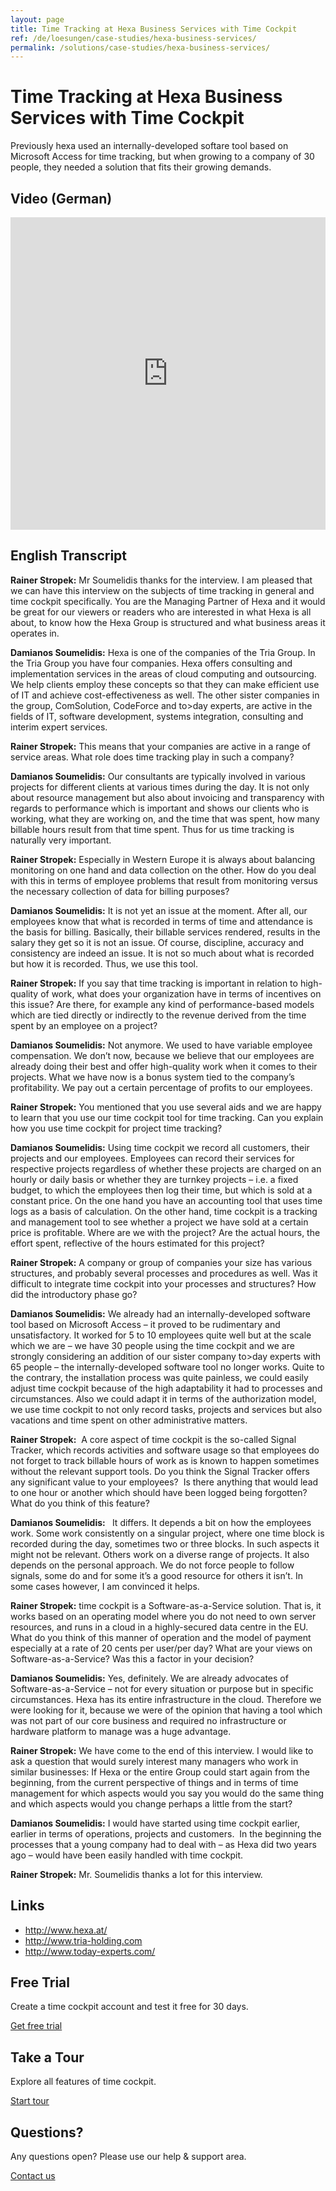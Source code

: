 ```yaml
---
layout: page
title: Time Tracking at Hexa Business Services with Time Cockpit
ref: /de/loesungen/case-studies/hexa-business-services/
permalink: /solutions/case-studies/hexa-business-services/
---
```


<h1>Time Tracking at Hexa Business Services with Time Cockpit</h1><p>Previously hexa used an internally-developed softare tool based on Microsoft Access for time tracking, but when growing to a company of 30 people, they needed a solution that fits their growing demands.</p><h2>Video (German)</h2><iframe width="100%" height="500" src="https://www.youtube.com/embed/T_dCt2XY4tI?rel=0" frameborder="0" allowfullscreen="allowfullscreen"></iframe><h2>English Transcript</h2><p>
  <strong>Rainer Stropek:</strong> Mr Soumelidis thanks for the interview. I am pleased that we can have this interview on the subjects of time tracking in general and time cockpit specifically. You are the Managing Partner of Hexa and it would be great for our viewers or readers who are interested in what Hexa is all about, to know how the Hexa Group is structured and what business areas it operates in.</p><p>
  <strong>Damianos Soumelidis:</strong> Hexa is one of the companies of the Tria Group. In the Tria Group you have four companies. Hexa offers consulting and implementation services in the areas of cloud computing and outsourcing. We help clients employ these concepts so that they can make efficient use of IT and achieve cost-effectiveness as well. The other sister companies in the group, ComSolution, CodeForce and to&gt;day experts, are active in the fields of IT, software development, systems integration, consulting and interim expert services.</p><p>
  <strong>Rainer Stropek:</strong> This means that your companies are active in a range of service areas. What role does time tracking play in such a company?</p><p>
  <strong>Damianos Soumelidis:</strong> Our consultants are typically involved in various projects for different clients at various times during the day. It is not only about resource management but also about invoicing and transparency with regards to performance which is important and shows our clients who is working, what they are working on, and the time that was spent, how many billable hours result from that time spent. Thus for us time tracking is naturally very important.</p><p>
  <strong>Rainer Stropek:</strong> Especially in Western Europe it is always about balancing monitoring on one hand and data collection on the other. How do you deal with this in terms of employee problems that result from monitoring versus the necessary collection of data for billing purposes?</p><p>
  <strong>Damianos Soumelidis:</strong> It is not yet an issue at the moment. After all, our employees know that what is recorded in terms of time and attendance is the basis for billing. Basically, their billable services rendered, results in the salary they get so it is not an issue. Of course, discipline, accuracy and consistency are indeed an issue. It is not so much about what is recorded but how it is recorded. Thus, we use this tool.</p><p>
  <strong>Rainer Stropek:</strong> If you say that time tracking is important in relation to high-quality of work, what does your organization have in terms of incentives on this issue? Are there, for example any kind of performance-based models which are tied directly or indirectly to the revenue derived from the time spent by an employee on a project?</p><p>
  <strong>Damianos Soumelidis:</strong> Not anymore. We used to have variable employee compensation. We don’t now, because we believe that our employees are already doing their best and offer high-quality work when it comes to their projects. What we have now is a bonus system tied to the company’s profitability. We pay out a certain percentage of profits to our employees.</p><p>
  <strong>Rainer Stropek:</strong> You mentioned that you use several aids and we are happy to learn that you use our time cockpit tool for time tracking. Can you explain how you use time cockpit for project time tracking?</p><p>
  <strong>Damianos Soumelidis:</strong> Using time cockpit we record all customers, their projects and our employees. Employees can record their services for respective projects regardless of whether these projects are charged on an hourly or daily basis or whether they are turnkey projects – i.e. a fixed budget, to which the employees then log their time, but which is sold at a constant price. On the one hand you have an accounting tool that uses time logs as a basis of calculation. On the other hand, time cockpit is a tracking and management tool to see whether a project we have sold at a certain price is profitable. Where are we with the project? Are the actual hours, the effort spent, reflective of the hours estimated for this project?</p><p>
  <strong>Rainer Stropek:</strong> A company or group of companies your size has various structures, and probably several processes and procedures as well. Was it difficult to integrate time cockpit into your processes and structures? How did the introductory phase go?</p><p>
  <strong>Damianos Soumelidis:</strong> We already had an internally-developed software tool based on Microsoft Access – it proved to be rudimentary and unsatisfactory. It worked for 5 to 10 employees quite well but at the scale which we are – we have 30 people using the time cockpit and we are strongly considering an addition of our sister company to&gt;day experts with 65 people – the internally-developed software tool no longer works. Quite to the contrary, the installation process was quite painless, we could easily adjust time cockpit because of the high adaptability it had to processes and circumstances. Also we could adapt it in terms of the authorization model, we use time cockpit to not only record tasks, projects and services but also vacations and time spent on other administrative matters.</p><p>
  <strong>Rainer Stropek:</strong>  A core aspect of time cockpit is the so-called Signal Tracker, which records activities and software usage so that employees do not forget to track billable hours of work as is known to happen sometimes without the relevant support tools. Do you think the Signal Tracker offers any significant value to your employees?  Is there anything that would lead to one hour or another which should have been logged being forgotten? What do you think of this feature?</p><p>
  <strong>Damianos Soumelidis: </strong>  It differs. It depends a bit on how the employees work. Some work consistently on a singular project, where one time block is recorded during the day, sometimes two or three blocks. In such aspects it might not be relevant. Others work on a diverse range of projects. It also depends on the personal approach. We do not force people to follow signals, some do and for some it’s a good resource for others it isn’t. In some cases however, I am convinced it helps.</p><p>
  <strong>Rainer Stropek:</strong> time cockpit is a Software-as-a-Service solution. That is, it works based on an operating model where you do not need to own server resources, and runs in a cloud in a highly-secured data centre in the EU. What do you think of this manner of operation and the model of payment especially at a rate of 20 cents per user/per day? What are your views on Software-as-a-Service? Was this a factor in your decision?</p><p>
  <strong>Damianos Soumelidis:</strong> Yes, definitely. We are already advocates of Software-as-a-Service – not for every situation or purpose but in specific circumstances. Hexa has its entire infrastructure in the cloud. Therefore we were looking for it, because we were of the opinion that having a tool which was not part of our core business and required no infrastructure or hardware platform to manage was a huge advantage.</p><p>
  <strong>Rainer Stropek:</strong> We have come to the end of this interview. I would like to ask a question that would surely interest many managers who work in similar businesses: If Hexa or the entire Group could start again from the beginning, from the current perspective of things and in terms of time management for which aspects would you say you would do the same thing and which aspects would you change perhaps a little from the start?</p><p>
  <strong>Damianos Soumelidis:</strong> I would have started using time cockpit earlier, earlier in terms of operations, projects and customers.  In the beginning the processes that a young company had to deal with – as Hexa did two years ago – would have been easily handled with time cockpit.</p><p>
  <strong>Rainer Stropek:</strong> Mr. Soumelidis thanks a lot for this interview.</p><h2>Links</h2><ul>
  <li>
    <a href="http://www.hexa.at/" target="_blank">http://www.hexa.at/</a>
  </li>
  <li>
    <a href="http://www.tria-holding.com/" target="_blank">http://www.tria-holding.com</a>
  </li>
  <li>
    <a href="http://www.today-experts.com/" target="_blank">http://www.today-experts.com/</a>
  </li>
</ul><div class="row">
  <div class="fourcol innercol">
    <div class="overviewItem" onclick="document.location.href='{{site.baseurl}}/create-trial-account/';">
      <h2>Free Trial</h2>
      <p>Create a time cockpit account and test it free for 30 days.</p>
      <p>
        <a href="{{site.baseurl}}/create-trial-account/">Get free trial</a>
      </p>
    </div>
  </div>
  <div class="fourcol innercol">
    <div class="overviewItem" onclick="document.location.href='/page(dd1d1c45-0a0d-4e22-9b1b-305b316875a8)';">
      <h2>Take a Tour</h2>
      <p>Explore all features of time cockpit.</p>
      <p>
        <a href="/page(dd1d1c45-0a0d-4e22-9b1b-305b316875a8)">Start tour</a>
      </p>
    </div>
  </div>
  <div class="fourcol last innercol">
    <div class="overviewItem" onclick="document.location.href='{{site.baseurl}}/help-support/contact-us/';">
      <h2>Questions?</h2>
      <p>Any questions open? Please use our help &amp; support area.</p>
      <p>
        <a href="{{site.baseurl}}/help-support/contact-us/">Contact us</a>
      </p>
    </div>
  </div>
</div>